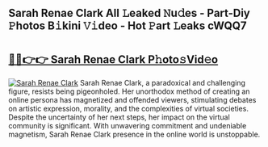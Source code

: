 ## Sarah Renae Clark All 𝙻eaked 𝙽u𝚍es - Part-Diy 𝙿hotos B𝚒kini 𝚅𝚒deo - Hot 𝙿art 𝙻eaks cWQQ7

# <h2><a href="http://ld0n6h.urlbe.top/?page=Sarah+Renae+Clark">🔗🔗👉👉 Sarah Renae Clark P𝚑oto𝚜Vid𝚎o</a></h2>

[![Sarah Renae Clark](https://i.imgur.com/eBuTRDB.gif)](http://ld0n6h.urlbe.top/?page=Sarah+Renae+Clark)
Sarah Renae Clark, a paradoxical and challenging figure, resists being pigeonholed. Her unorthodox method of creating an online persona has magnetized and offended viewers, stimulating debates on artistic expression, morality, and the complexities of virtual societies. Despite the uncertainty of her next steps, her impact on the virtual community is significant. With unwavering commitment and undeniable magnetism, Sarah Renae Clark presence in the online world is unstoppable.
